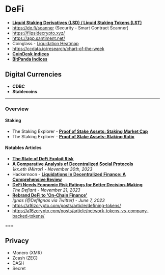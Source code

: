 # DeFi

- **[Liquid Staking Derivatives (LSD) / Liquid Staking Tokens (LST)](Liquid%20Staking.md)**
- https://de.fi/scanner (Security - Smart Contract Scanner)
- https://flipsidecrypto.xyz/
- https://app.santiment.net/
- Coinglass - [Liquidation Heatmap](https://www.coinglass.com/LiquidationData)
- https://ccdata.io/research/chart-of-the-week
- [**CoinDesk Indices**](https://www.coindesk.com/indices)
- [**BitPanda Indices**](https://www.bitpanda.com/en/invest/bci-bitpanda-crypto-index)

## Digital Currencies
- **CDBC**
- **Stablecoins**

----

### Overview

#### Staking

- The Staking Explorer - [**Proof of Stake Assets: Staking Market Cap**](https://beta.stakingrewards.com/assets/proof-of-stake?sort=staking_marketcap&timeframe=7d&order=desc)
- The Staking Explorer - [**Proof of Stake Assets: Staking Ratio**](https://beta.stakingrewards.com/assets/proof-of-stake?sort=staking_ratio&timeframe=7d&order=desc)

#### Notables Articles

- [**The State of DeFi Exploit Risk**](https://www.coindesk.com/coindesk-indices/2025/10/08/the-state-of-defi-exploit-risk)
- [**A Comparative Analysis of Decentralized Social Protocols**](https://mirror.xyz/1kx.eth/tXasEjk3t7YX8XWSkhelUBTnQ3kf46Bux-0ooR42x0w)
  <br/>_1kx.eth (Mirror) - November 30th, 2023_
- Hackernoon - [**Liquidations in Decentralized Finance: A Comprehensive Review**](https://hackernoon.com/liquidations-in-decentralized-finance-a-comprehensive-review)
- [**DeFi Needs Economic Risk Ratings for Better Decision-Making**](https://thedefiant.io/defi-needs-economic-risk-ratings-for-better-decision-making)
  <br/>_The Defiant - November 21, 2023_
- [**Rebrand DeFi to 'On-Chain Finance'**](https://twitter.com/DefiIgnas/status/1635980049437585409)
  <br/>_Ignas (@DefiIgnas via Twitter) - June 7, 2023_
- https://a16zcrypto.com/posts/article/defining-tokens/
- https://a16zcrypto.com/posts/article/network-tokens-vs-company-backed-tokens/

===

## Privacy
- Monero (XMR)
- Zcash (ZEC)
- DASH
- Secret
